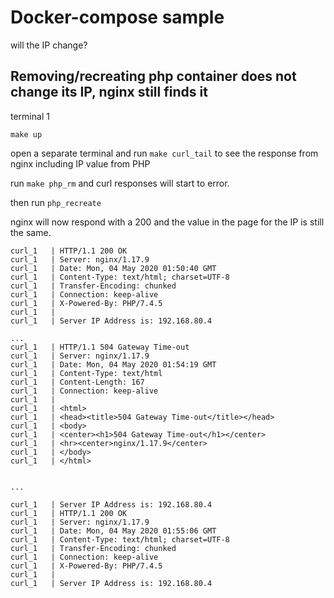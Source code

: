 # Docker-compose sample

will the IP change?

## Removing/recreating php container does not change its IP, nginx still finds it

terminal 1
```
make up
```

open a separate terminal and run `make curl_tail` to see the response from nginx including IP value from PHP

run `make php_rm` and curl responses will start to error.

then run `php_recreate`

nginx will now respond with a 200 and the value in the page for the IP is still the same.


```
curl_1   | HTTP/1.1 200 OK
curl_1   | Server: nginx/1.17.9
curl_1   | Date: Mon, 04 May 2020 01:50:40 GMT
curl_1   | Content-Type: text/html; charset=UTF-8
curl_1   | Transfer-Encoding: chunked
curl_1   | Connection: keep-alive
curl_1   | X-Powered-By: PHP/7.4.5
curl_1   | 
curl_1   | Server IP Address is: 192.168.80.4 

...
curl_1   | HTTP/1.1 504 Gateway Time-out
curl_1   | Server: nginx/1.17.9
curl_1   | Date: Mon, 04 May 2020 01:54:19 GMT
curl_1   | Content-Type: text/html
curl_1   | Content-Length: 167
curl_1   | Connection: keep-alive
curl_1   | 
curl_1   | <html>
curl_1   | <head><title>504 Gateway Time-out</title></head>
curl_1   | <body>
curl_1   | <center><h1>504 Gateway Time-out</h1></center>
curl_1   | <hr><center>nginx/1.17.9</center>
curl_1   | </body>
curl_1   | </html>


...

curl_1   | Server IP Address is: 192.168.80.4 
curl_1   | HTTP/1.1 200 OK
curl_1   | Server: nginx/1.17.9
curl_1   | Date: Mon, 04 May 2020 01:55:06 GMT
curl_1   | Content-Type: text/html; charset=UTF-8
curl_1   | Transfer-Encoding: chunked
curl_1   | Connection: keep-alive
curl_1   | X-Powered-By: PHP/7.4.5
curl_1   | 
curl_1   | Server IP Address is: 192.168.80.4 



```